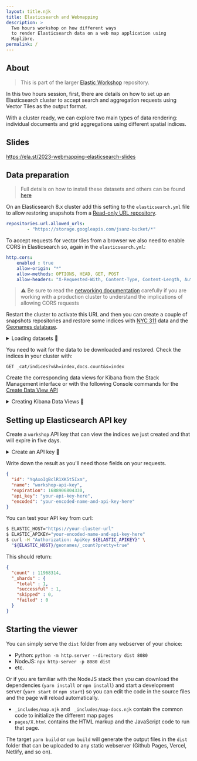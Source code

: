 ```yaml
---
layout: title.njk
title: Elasticsearch and Webmapping
description: >
  Two hours workshop on how different ways
  to render Elasticsearch data on a web map application using 
  Maplibre.
permalink: /
---
```


## About

> This is part of the larger [Elastic Workshop](https://github.com/jsanz/elastic-workshop/) repository.

In this two hours session, first, there are details on how to set up an Elasticsearch cluster to accept search and aggregation requests using Vector Tiles as the output format.

With a cluster ready, we can explore two main types of data rendering: individual documents and grid aggregations using different spatial indices.

## Slides

<https://ela.st/2023-webmapping-elasticsearch-slides>

## Data preparation

> Full details on how to install these datasets and others can be found [here](https://gist.github.com/jsanz/235570f46634269ee354c831f87caf65)

On an Elasticsearch 8.x cluster add this setting to the `elasticsearch.yml` file to allow restoring snapshots from a [Read-only URL repository](https://www.elastic.co/guide/en/elasticsearch/reference/master/snapshots-read-only-repository.html).

```yaml
repositories.url.allowed_urls: 
        - "https://storage.googleapis.com/jsanz-bucket/*"
```

To accept requests for vector tiles from a browser we also need to enable CORS in Elasticsearch so, again in the `elasticsearch.yml`:

```yaml
http.cors: 
    enabled : true
    allow-origin: "*"
    allow-methods: OPTIONS, HEAD, GET, POST
    allow-headers: "X-Requested-With, Content-Type, Content-Length, Authorization, Accept, User-Agent, X-Elastic-Client-Meta, Cache-Control"
```

> ⚠ Be sure to read the [networking documentation](https://www.elastic.co/guide/en/elasticsearch/reference/current/modules-network.html) carefully if you are working with a production cluster to understand the implications of allowing CORS requests


Restart the cluster to activate this URL and then you can create a couple of snapshots repositories and restore some indices with [NYC 311](https://data.cityofnewyork.us/Social-Services/311-Service-Requests-from-2010-to-Present/erm2-nwe9) data and the [Geonames database](http://www.geonames.org/).

<details>
<summary>Loading datasets 🔽</summary>

```text
# ==== NYC 311 ====
# Add the NYC 311 snapshots repository
PUT /_snapshot/nyc311
{
  "type": "url",
  "settings": {
    "url": "https://storage.googleapis.com/jsanz-bucket/nyc311_repo/"
  }
}

# Check two snapshots are available
GET _snapshot/nyc311/*

# Restore 311 data (async)
POST /_snapshot/nyc311/snapshot_1/_restore

# Restore NYC boroughs data (async)
POST /_snapshot/nyc311/snapshot_2/_restore


# ==== Geonames ====

# Add the Geonames snapshots repository
PUT /_snapshot/geonames
{
  "type": "url",
  "settings": {
    "url": "https://storage.googleapis.com/jsanz-bucket/v8/geospatial_demos/"
  }
}

# Check the geonames snapshot is available available
GET _snapshot/geonames/geonames

# Restore Geonames data (async)
POST /_snapshot/geonames/geonames/_restore


# ==== OSM Andorra ====

# Add the OSM snapshots repository
PUT /_snapshot/osm
{
  "type": "url",
  "settings": {
    "url": "https://storage.googleapis.com/jsanz-bucket/v8/osm/"
  }
}

# Check the osm_andorra snapshot is available available
GET _snapshot/osm/osm_andorra

# Restore osm_andorra data (async)
POST /_snapshot/osm/osm_andorra/_restore
```
</details>

You need to wait for the data to be downloaded and restored. Check the indices in your cluster with:

```text
GET _cat/indices?v&h=index,docs.count&s=index
```

Create the corresponding data views for Kibana from the Stack Management interface or with the following Console commands for the [Create Data View API](https://www.elastic.co/guide/en/kibana/master/data-views-api-create.html)

<details>
<summary>Creating Kibana Data Views 🔽</summary>

```text
POST kbn://api/data_views/data_view
{
  "data_view": {
    "title": "311",
    "name": "NYC 311 calls",
    "timeFieldName": "Created Date"
  }
}

POST kbn://api/data_views/data_view
{
  "data_view": {
    "title": "nyc_boroughs",
    "name": "NYC Boroughs"
  }
}

POST kbn://api/data_views/data_view
{
  "data_view": {
    "title": "NYC",
    "name": "NYC 311 calls",
    "timeFieldName": "Created Date"
  }
}


POST kbn://api/data_views/data_view
{
  "data_view": {
    "title": "osm_andorra",
    "name": "OpenStreetMap Andorra",
    "timeFieldName": "timestamp"
  }
}
```
</details>

## Setting up Elasticsearch API key

Create a `workshop` API key that can view the indices we just created and that will expire in five days.


<details>
<summary>Create an API key 🔽</summary>

```text
POST /_security/api_key
{
  "name": "workshop-api-key",
  "expiration": "5d",   
  "role_descriptors": { 
    "workshop": {
      "index": [
      {
        "names": [
          "geonames",
          "311",
          "nyc_boroughs",
          "osm_*"
        ],
        "privileges": [
          "read",
          "view_index_metadata"
        ],
        "field_security": {
          "grant": [
            "*"
          ]
        }
      }
      ]
    }
  }
}
```
</details>

Write down the result as you'll need those fields on your requests.

```json
{
  "id": "YqAxoIgBclR1XK5t5Ixm",
  "name": "workshop-api-key",
  "expiration": 1688906804330,
  "api_key": "your-api-key-here",
  "encoded": "your-encoded-name-and-api-key-here"
}
```


You can test your API key from curl:

```bash
$ ELASTIC_HOST="https://your-cluster-url"
$ ELASTIC_APIKEY="your-encoded-name-and-api-key-here"
$ curl -H "Authorization: ApiKey ${ELASTIC_APIKEY}" \
  "${ELASTIC_HOST}/geonames/_count?pretty=true"
```

This should return:

```json
{
  "count" : 11968314,
  "_shards" : {
    "total" : 1,
    "successful" : 1,
    "skipped" : 0,
    "failed" : 0
  }
}
```

## Starting the viewer

You can simply serve the `dist` folder from any webserver of your choice:

* Python: `python -m http.server --directory dist 8080`
* NodeJS: `npx http-server -p 8080 dist`
* etc.

Or if you are familiar with the NodeJS stack then you can download the dependencies (`yarn install` or  `npm install`) and start a development server (`yarn start` or `npm start`) so you can edit the code in the source files and the page will reload automatically.

* `_includes/map.njk` and ` _includes/map-docs.njk` contain the common code to initialize the different map pages
* `pages/X.html` contains the HTML markup and the JavaScript code to run that page.

The target `yarn build` or `npm build` will generate the output files in the `dist` folder that can be uploaded to any static webserver (Github Pages, Vercel, Netlify, and so on).
